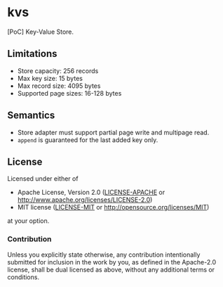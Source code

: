 # kvs

[PoC] Key-Value Store.

## Limitations

* Store capacity: 256 records
* Max key size: 15 bytes
* Max record size: 4095 bytes
* Supported page sizes: 16-128 bytes

## Semantics

* Store adapter must support partial page write and multipage read.
* `append` is guaranteed for the last added key only.

## License

Licensed under either of

- Apache License, Version 2.0 ([LICENSE-APACHE](LICENSE-APACHE) or
  http://www.apache.org/licenses/LICENSE-2.0)
- MIT license ([LICENSE-MIT](LICENSE-MIT) or http://opensource.org/licenses/MIT)

at your option.

### Contribution

Unless you explicitly state otherwise, any contribution intentionally submitted
for inclusion in the work by you, as defined in the Apache-2.0 license, shall be
dual licensed as above, without any additional terms or conditions.